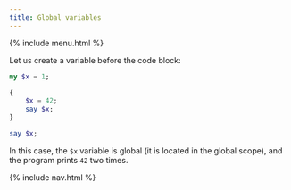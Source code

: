 ```yaml
---
title: Global variables
---
```


{% include menu.html %}

Let us create a variable before the code block:

```raku
my $x = 1;

{
    $x = 42;
    say $x;
}

say $x;
```

In this case, the `$x` variable is global (it is located in the global scope), and the program prints `42` two times.

{% include nav.html %}
